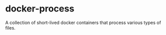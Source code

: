 # docker-process
A collection of short-lived docker containers that process various types of files.
